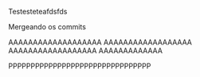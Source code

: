 Testesteteafdsfds


Mergeando os commits



AAAAAAAAAAAAAAAAAAA
AAAAAAAAAAAAAAAAAA
AAAAAAAAAAAAAAAAAA
AAAAAAAAAAAAA


PPPPPPPPPPPPPPPPPPPPPPPPPPPPPPPP


